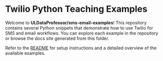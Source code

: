 ---
---

# Twilio Python Teaching Examples

Welcome to **ULDataProfessor/sms-email-examples**! This repository contains several Python snippets that demonstrate how to use Twilio for SMS and email workflows. You can explore each example in the repository or browse the docs site generated from this folder.

Refer to the [README](../README.md) for setup instructions and a detailed overview of the available examples.

